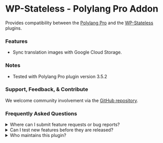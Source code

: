 # WP-Stateless - Polylang Pro Addon

Provides compatibility between the [Polylang Pro](https://polylang.pro/) and the [WP-Stateless](https://wordpress.org/plugins/wp-stateless/) plugins.

### Features

* Sync translation images with Google Cloud Storage.

### Notes

* Tested with Polylang Pro plugin version 3.5.2

### Support, Feedback, & Contribute

We welcome community involvement via the [GitHub repository](https://github.com/udx/wp-stateless-polylang-pro-addon).

### Frequently Asked Questions

<details>
<summary>Where can I submit feature requests or bug reports?</summary>

We encourage community feedback and discussion through issues on the [GitHub repository](https://github.com/udx/wp-stateless-polylang-pro-addon/issues).
</details>

<details>
<summary>Can I test new features before they are released?</summary>

To ensure new releases cause as little disruption as possible, we rely on early adopters who assist us by testing out new features before they are released. [Please contact us](https://udx.io/) if you are interested in becoming an early adopter.
</details>

<details>
<summary>Who maintains this plugin?</summary>

[UDX](https://udx.io/) maintains this plugin by continuing development through its own staff, reviewing pull requests, testing, and steering the overall release schedule. UDX is located in Durham, North Carolina, and provides WordPress engineering and hosting services to clients throughout the United States.
</details>
